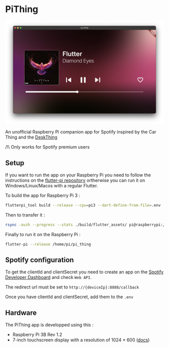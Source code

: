 # PiThing

![Screenshot](graphics/screenshot.png)

An unofficial Raspberry Pi companion app for Spotify inspired by the Car Thing and the [DeskThing](https://github.com/ItsRiprod/DeskThing)

/!\ Only works for Spotify premium users

## Setup

If you want to run the app on your Raspberry Pi you need to follow the instructions on the [flutter-pi repository](https://github.com/ardera/flutter-pi) ortherwise you can run it on Windows/Linux/Macos with a regular Flutter.

To build the app for Raspberry Pi 3 :

```sh
flutterpi_tool build --release --cpu=pi3 --dart-define-from-file=.env 
```

Then to transfer it :

```sh
rsync -avzh --progress --stats ./build/flutter_assets/ pi@raspberrypi:/home/pi/pi_thing
```

Finally to run it on the Raspberry Pi :

```sh
flutter-pi --release /home/pi/pi_thing
```
## Spotify configuration

To get the clientId and clientSecret you need to create an app on the [Spotify Developer Dashboard](https://developer.spotify.com/dashboard/applications) and check `Web API`.

The redirect url must be set to `http://{deviceIp}:8888/callback` 

Once you have clientId and clientSecret, add them to the `.env`

## Hardware

The PiThing app is developped using this :

- Raspberry Pi 3B Rev 1.2
- 7-inch touchscreen display with a resolution of 1024 × 600 ([docs](https://www.waveshare.com/wiki/7inch_HDMI_LCD_(C)))
